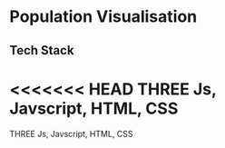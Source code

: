 # Population Visualisation

## Tech Stack
<<<<<<< HEAD
THREE Js, Javscript, HTML, CSS
=======
THREE Js, Javscript, HTML, CSS